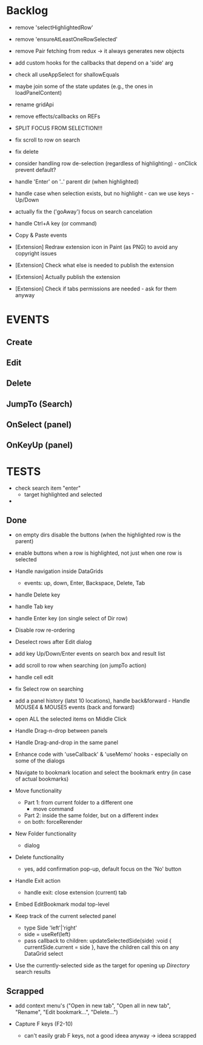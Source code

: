 # Backlog

- remove 'selectHighlightedRow'
- remove 'ensureAtLeastOneRowSelected'

- remove Pair fetching from redux -> it always generates new objects
- add custom hooks for the callbacks that depend on a 'side' arg
- check all useAppSelect for shallowEquals
- maybe join some of the state updates (e.g., the ones in loadPanelContent)

- rename gridApi
- remove effects/callbacks on REFs

- SPLIT FOCUS FROM SELECTION!!!

- fix scroll to row on search

- fix delete

- consider handling row de-selection (regardless of highlighting) - onClick prevent default?

- handle 'Enter' on '..' parent dir (when highlighted)

- handle case when selection exists, but no highlight - can we use keys - Up/Down

- actually fix the ('goAway') focus on search cancelation
- handle Ctrl+A key (or command)

- Copy & Paste events

- [Extension] Redraw extension icon in Paint (as PNG) to avoid any copyright issues
- [Extension] Check what else is needed to publish the extension
- [Extension] Actually publish the extension
- [Extension] Check if tabs permissions are needed - ask for them anyway

# EVENTS

## Create

## Edit

## Delete

## JumpTo (Search)

## OnSelect (panel)

## OnKeyUp (panel)

# TESTS

- check search item "enter"
  - target highlighted and selected
-

## Done

- on empty dirs disable the buttons (when the highlighted row is the parent)

- enable buttons when a row is highlighted, not just when one row is selected

- Handle navigation inside DataGrids

  - events: up, down, Enter, Backspace, Delete, Tab

- handle Delete key
- handle Tab key
- handle Enter key (on single select of Dir row)

- Disable row re-ordering

- Deselect rows after Edit dialog

- add key Up/Down/Enter events on search box and result list

- add scroll to row when searching (on jumpTo action)

- handle cell edit

- fix Select row on searching

- add a panel history (latst 10 locations), handle back&forward - Handle MOUSE4 & MOUSE5 events (back and forward)

- open ALL the selected items on Middle Click

- Handle Drag-n-drop between panels

- Handle Drag-and-drop in the same panel

- Enhance code with 'useCallback' & 'useMemo' hooks - especially on some of the dialogs

- Navigate to bookmark location and select the bookmark entry (in case of actual bookmarks)

- Move functionality

  - Part 1: from current folder to a different one
    - move command
  - Part 2: inside the same folder, but on a different index

  * on both: forceRerender

- New Folder functionality

  - dialog

- Delete functionality

  - yes, add confirmation pop-up, default focus on the 'No' button

- Handle Exit action

  - handle exit: close extension (current) tab

- Embed EditBookmark modal top-level

- Keep track of the current selected panel

  - type Side 'left'|'right'
  - side = useRef<Side>(left)
  - pass callback to children: updateSelectedSide(side) :void { currentSide.current = side }, have the children call this on any DataGrid select

- Use the currently-selected side as the target for opening up _Directory_ search results

## Scrapped

- add context menu's ("Open in new tab", "Open all in new tab", "Rename", "Edit bookmark...", "Delete...")

- Capture F keys (F2-10)
  - can't easily grab F keys, not a good ideea anyway -> ideea scrapped

